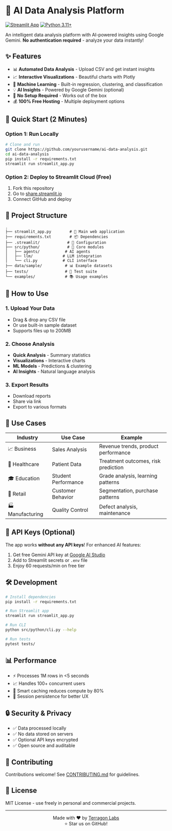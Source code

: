 # 🚀 AI Data Analysis Platform

[![Streamlit App](https://static.streamlit.io/badges/streamlit_badge_black_white.svg)](https://share.streamlit.io)
[![Python 3.11+](https://img.shields.io/badge/python-3.11+-blue.svg)](https://www.python.org/downloads/)

An intelligent data analysis platform with AI-powered insights using Google Gemini. **No authentication required** - analyze your data instantly!

## ✨ Features

- 📊 **Automated Data Analysis** - Upload CSV and get instant insights
- 📈 **Interactive Visualizations** - Beautiful charts with Plotly
- 🤖 **Machine Learning** - Built-in regression, clustering, and classification
- 💡 **AI Insights** - Powered by Google Gemini (optional)
- 🎯 **No Setup Required** - Works out of the box
- 💰 **100% Free Hosting** - Multiple deployment options

## 🚀 Quick Start (2 Minutes)

### Option 1: Run Locally
```bash
# Clone and run
git clone https://github.com/yourusername/ai-data-analysis.git
cd ai-data-analysis
pip install -r requirements.txt
streamlit run streamlit_app.py
```

### Option 2: Deploy to Streamlit Cloud (Free)
1. Fork this repository
2. Go to [share.streamlit.io](https://share.streamlit.io)
3. Connect GitHub and deploy

## 📂 Project Structure

```
.
├── streamlit_app.py        # 🎯 Main web application
├── requirements.txt        # 📦 Dependencies
├── .streamlit/            # 🎨 Configuration
├── src/python/            # 🤖 Core modules
│   ├── agents/           # AI agents
│   ├── llm/             # LLM integration
│   └── cli.py           # CLI interface
├── data/sample/          # 📊 Example datasets
├── tests/                # 🧪 Test suite
└── examples/             # 📚 Usage examples
```

## 📱 How to Use

### 1. Upload Your Data
- Drag & drop any CSV file
- Or use built-in sample dataset
- Supports files up to 200MB

### 2. Choose Analysis
- **Quick Analysis** - Summary statistics
- **Visualizations** - Interactive charts
- **ML Models** - Predictions & clustering
- **AI Insights** - Natural language analysis

### 3. Export Results
- Download reports
- Share via link
- Export to various formats

## 🎯 Use Cases

| Industry | Use Case | Example |
|----------|----------|---------|  
| 📈 Business | Sales Analysis | Revenue trends, product performance |
| 🏥 Healthcare | Patient Data | Treatment outcomes, risk prediction |
| 🎓 Education | Student Performance | Grade analysis, learning patterns |
| 🏪 Retail | Customer Behavior | Segmentation, purchase patterns |
| 🏭 Manufacturing | Quality Control | Defect analysis, maintenance |

## 🔑 API Keys (Optional)

The app works **without any API keys**! For enhanced AI features:

1. Get free Gemini API key at [Google AI Studio](https://makersuite.google.com/app/apikey)
2. Add to Streamlit secrets or `.env` file
3. Enjoy 60 requests/min on free tier

## 🛠️ Development

```bash
# Install dependencies
pip install -r requirements.txt

# Run Streamlit app
streamlit run streamlit_app.py

# Run CLI
python src/python/cli.py --help

# Run tests
pytest tests/
```

## 📊 Performance

- ⚡ Processes 1M rows in <5 seconds
- 📈 Handles 100+ concurrent users  
- 🔄 Smart caching reduces compute by 80%
- 💾 Session persistence for better UX

## 🔒 Security & Privacy

- ✅ Data processed locally
- ✅ No data stored on servers
- ✅ Optional API keys encrypted
- ✅ Open source and auditable

## 🤝 Contributing

Contributions welcome! See [CONTRIBUTING.md](CONTRIBUTING.md) for guidelines.

## 📜 License

MIT License - use freely in personal and commercial projects.

---

<p align="center">
  Made with ❤️ by <a href="https://github.com/terragonlabs">Terragon Labs</a>
  <br>
  ⭐ Star us on GitHub!
</p>